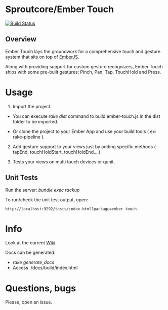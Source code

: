 # Sproutcore/Ember Touch

[![Build Status](https://secure.travis-ci.org/emberjs-addons/ember-touch.png)](http://travis-ci.org/emberjs-addons/ember-touch)

## Overview

Ember Touch lays the groundwork for a comprehensive touch and
gesture system that sits on top of [EmberJS](https://github.com/emberjs/ember.js).

Along with providing support for custom gesture recognizers, Ember
Touch ships with some pre-built gestures: Pinch, Pan, Tap, TouchHold and
Press.

# Usage

1. Import the project.

  - You can execute _rake dist_ command to build ember-touch.js in the dist folder to be imported.

  - Or clone the project to your Ember App and use your build tools ( ex: rake-pipeline ).

2. Add gesture support to your views just by adding specific methods (
   tapEnd, touchHoldStart, touchHoldEnd....)

3. Tests your views on multi touch devices or qunit.
   
## Unit Tests

Run the server: _bundle exec rackup_

To run/check the unit test output, open: 

  `http://localhost:9292/tests/index.html?package=ember-touch`

# Info

Look at the current [Wiki](https://github.com/emberjs-addons/sproutcore-touch).

Docs can be generated: 

  - _rake generate_docs_ 
  - Access ./docs/build/index.html

# Questions, bugs

Please, open an issue.

